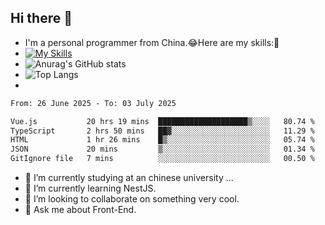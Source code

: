 ## Hi there 👋
- I'm a personal programmer from China.😂Here are my skills:🤔
- [![My Skills](https://skillicons.dev/icons?i=js,html,css,vue,typescript,java,golang)](https://skillicons.dev)
- ![Anurag's GitHub stats](https://github-readme-stats.vercel.app/api?username=FluffyChi-Xing&count_private=true&show_icons=true&theme=radical)
- ![Top Langs](https://github-readme-stats.vercel.app/api/top-langs/?username=FluffyChi-Xing)
- <!--START_SECTION:waka-->

```txt
From: 26 June 2025 - To: 03 July 2025

Vue.js           20 hrs 19 mins  ████████████████████▒░░░░   80.74 %
TypeScript       2 hrs 50 mins   ██▓░░░░░░░░░░░░░░░░░░░░░░   11.29 %
HTML             1 hr 26 mins    █▒░░░░░░░░░░░░░░░░░░░░░░░   05.74 %
JSON             20 mins         ▒░░░░░░░░░░░░░░░░░░░░░░░░   01.34 %
GitIgnore file   7 mins          ░░░░░░░░░░░░░░░░░░░░░░░░░   00.50 %
```

<!--END_SECTION:waka-->
- 🔭 I’m currently studying at an chinese university ...
- 🌱 I’m currently learning NestJS.
- 👯 I’m looking to collaborate on something very cool.
- 💬 Ask me about Front-End.
